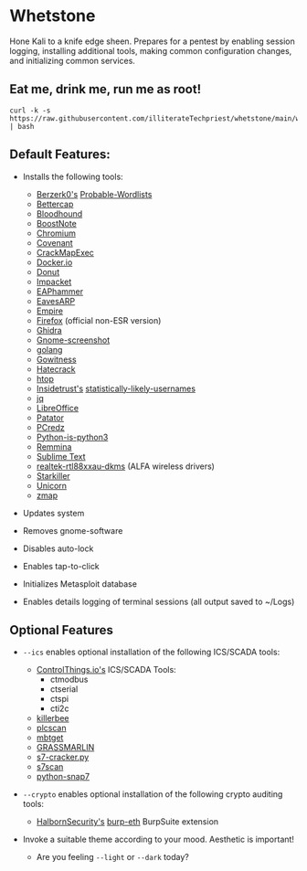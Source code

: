 # Whetstone

Hone Kali to a knife edge sheen. Prepares for a pentest by enabling session logging, installing additional tools, making common configuration changes, and initializing common services.

## Eat me, drink me, run me as root!

```sudo -i
curl -k -s https://raw.githubusercontent.com/illiterateTechpriest/whetstone/main/whetstone.sh  | bash
```

## Default Features:

- Installs the following tools:
	- [Berzerk0's](https://github.com/berzerk0) [Probable-Wordlists](https://github.com/berzerk0/Probable-Wordlists)
	- [Bettercap](https://github.com/bettercap/bettercap) 
	- [Bloodhound](https://github.com/BloodHoundAD/BloodHound)
	- [BoostNote](https://github.com/BoostIO/BoostNote-App)
	- [Chromium](https://www.kali.org/tools/chromium/)
	- [Covenant](https://github.com/cobbr/Covenant)
	- [CrackMapExec](https://github.com/byt3bl33d3r/CrackMapExec)
	- [Docker.io](https://www.kali.org/docs/containers/installing-docker-on-kali/)
	- [Donut](https://github.com/TheWover/donut)  
	- [Impacket](https://github.com/SecureAuthCorp/impacket)
	- [EAPhammer](https://github.com/s0lst1c3/eaphammer)
	- [EavesARP](https://github.com/arch4ngel/eavesarp)
	- [Empire](https://github.com/BC-SECURITY/Empire)
	- [Firefox](https://wiki.debian.org/Firefox) (official non-ESR version)
	- [Ghidra](https://ghidra-sre.org/) 
	- [Gnome-screenshot](https://linux.die.net/man/1/gnome-screenshot)
	- [golang](https://go.dev/)
	- [Gowitness](https://github.com/sensepost/gowitness)
	- [Hatecrack](https://github.com/trustedsec/hate_crack) 
	- [htop](https://htop.dev/)
	- [Insidetrust's](https://github.com/insidetrust) [statistically-likely-usernames](https://github.com/insidetrust/statistically-likely-usernames)
	- [jq](https://stedolan.github.io/jq/)
	- [LibreOffice](https://www.libreoffice.org/)
	- [Patator](https://github.com/lanjelot/patator)
	- [PCredz](https://github.com/lgandx/PCredz)
	- [Python-is-python3](https://www.kali.org/docs/general-use/python3-transition/)
	- [Remmina](https://remmina.org/)
	- [Sublime Text](https://www.sublimetext.com/docs/linux_repositories.html)
	- [realtek-rtl88xxau-dkms](https://gitlab.com/kalilinux/packages/realtek-rtl88xxau-dkms) (ALFA wireless drivers)
	- [Starkiller](https://github.com/BC-SECURITY/Starkiller)
	- [Unicorn](https://github.com/trustedsec/unicorn)
	- [zmap](https://github.com/zmap/zmap)
	
- Updates system
- Removes gnome-software
- Disables auto-lock
- Enables tap-to-click
- Initializes Metasploit database
- Enables details logging of terminal sessions (all output saved to ~/Logs)					

## Optional Features

- ```--ics``` enables optional installation of the following ICS/SCADA tools:
    - [ControlThings.io's](https://github.com/ControlThings-io/) ICS/SCADA Tools:
		- ctmodbus
    	- ctserial
    	- ctspi
    	- cti2c
	- [killerbee](https://github.com/riverloopsec/killerbee)
	- [plcscan](https://github.com/meeas/plcscan)
	- [mbtget](https://github.com/sourceperl/mbtget)
	- [GRASSMARLIN](https://github.com/nsacyber/GRASSMARLIN)
	- [s7-cracker.py](https://raw.githubusercontent.com/hslatman/awesome-industrial-control-system-security/main/source/s7-cracker.py)
	- [s7scan](https://github.com/klsecservices/s7scan)
	- [python-snap7](https://github.com/gijzelaerr/python-snap7)

- ```--crypto``` enables optional installation of the following crypto auditing tools:
	- [HalbornSecurity's](https://github.com/HalbornSecurity) [burp-eth](https://github.com/HalbornSecurity/burp-eth) BurpSuite extension

- Invoke a suitable theme according to your mood. Aesthetic is important!
	- Are you feeling ```--light``` or ```--dark``` today?
